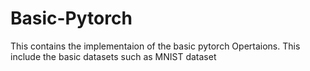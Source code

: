 # Basic-Pytorch

This contains the implementaion of the basic pytorch Opertaions.
This include the basic datasets such as MNIST dataset
